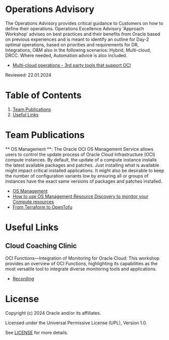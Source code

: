 # Operations Advisory

The Operations Advisory provides critical guidance to Customers on how to define their operations. Operations Excellence Advisory 'Approach Workshop' advises on best practices and their benefits from Oracle based on previous experiences and is meant to identify  an outline for Day-2 optimal operations, based on  priorities and requirements for DR, Integrations, O&M also in the following scenarios: Hybrid, Multi-cloud, DRCC. Where needed, Automation advice is also included.
- [Multi-cloud operations - 3rd party tools that support OCI](https://learnoci.cloud/multi-cloud-operations-3rd-party-tools-that-support-oci-091207d923ed)
  
Reviewed: 22.01.2024

# Table of Contents

1. [Team Publications](#team-publications)
2. [Useful Links](#useful-links)


# Team Publications

 ** OS Management **: The Oracle OCI OS Management Service allows users to control the update process of Oracle Cloud Infrastructure (OCI) compute instances. By default, the update of a compute instance installs the latest available packages and patches. Just installing what is available might impact critical installed applications. It might also be desirable to keep the number of configuration variants low by ensuring all or groups of instances have the exact same versions of packages and patches installed. 

- [OS Management](https://github.com/hoehenunterschied/OSManagement)
- [How to use OS Management Resource Discovery to monitor your Compute resources](https://learnoci.cloud/how-to-use-os-management-resource-discovery-to-monitor-your-compute-resources-bf19800f51fe)
- [From Terraform to OpenTofu](https://medium.com/@ralflange/667672c609c8)

# Useful Links 

## Cloud Coaching Clinic

OCI Functions—Integration of Monitoring for Oracle Cloud: This workshop provides an overview of OCI Functions, highlighting its capabilities as the most versatile tool to integrate diverse monitoring tools and applications. 

- [Recording](https://youtu.be/_H0fqbsBvk4)


# License

Copyright (c) 2024 Oracle and/or its affiliates.

Licensed under the Universal Permissive License (UPL), Version 1.0.

See [LICENSE](https://github.com/oracle-devrel/technology-engineering/blob/main/LICENSE) for more details.
